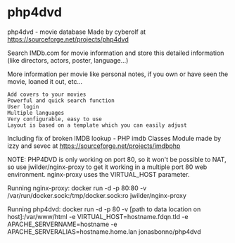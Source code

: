 # php4dvd
php4dvd - movie database
Made by cyberolf at https://sourceforge.net/projects/php4dvd

Search IMDb.com for movie information and store this detailed information (like directors, actors, poster, language...)

More information per movie like personal notes, if you own or have seen the movie, loaned it out, etc...

    Add covers to your movies
    Powerful and quick search function
    User login
    Multiple languages
    Very configurable, easy to use
    Layout is based on a template which you can easily adjust

Including fix of broken IMDB lookup - PHP imdb Classes
Module made by izzy and sevec at https://sourceforge.net/projects/imdbphp

NOTE: PHP4DVD is only working on port 80, so it won't be possible to NAT, so use jwilder/nginx-proxy to get it working in a multiple port 80 web environment. nginx-proxy uses the VIRTUAL_HOST parameter.

Running nginx-proxy:
docker run -d -p 80:80 -v /var/run/docker.sock:/tmp/docker.sock:ro jwilder/nginx-proxy

Running php4dvd:
docker run -d -p 80 -v [path to data location on host]:/var/www/html -e VIRTUAL_HOST=hostname.fdqn.tld -e APACHE_SERVERNAME=hostname -e APACHE_SERVERALIAS=hostname.home.lan jonasbonno/php4dvd
